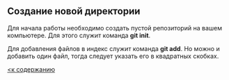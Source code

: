 ## Создание новой директории

Для начала работы необходимо создать пустой репозиторий на вашем компьютере. Для этого служит команда **git init**.

Для добавления файлов в индекс служит команда **git add**. Но можно и добавить один файл, тогда следует указать его в квадратных скобках.

[<к содержанию](./readme.md)